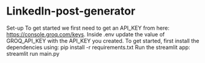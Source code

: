 # LinkedIn-post-generator
Set-up
To get started we first need to get an API_KEY from here: https://console.groq.com/keys. Inside .env update the value of GROQ_API_KEY with the API_KEY you created.
To get started, first install the dependencies using:
 pip install -r requirements.txt
Run the streamlit app:
streamlit run main.py
